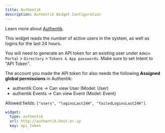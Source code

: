 ```yaml
---
title: Authentik
description: Authentik Widget Configuration
---
```


Learn more about [Authentik](https://github.com/goauthentik/authentik).

This widget reads the number of active users in the system, as well as logins for the last 24 hours.

You will need to generate an API token for an existing user under `Admin Portal` > `Directory` > `Tokens & App passwords`.
Make sure to set Intent to "API Token".

The account you made the API token for also needs the following **Assigned global permissions** in Authentik:

- authentik Core -> Can view User (Model: User)
- authentik Events -> Can view Event (Model: Event)

Allowed fields: `["users", "loginsLast24H", "failedLoginsLast24H"]`.

```yaml
widget:
  type: authentik
  url: http://authentik.host.or.ip
  key: api_token
```
